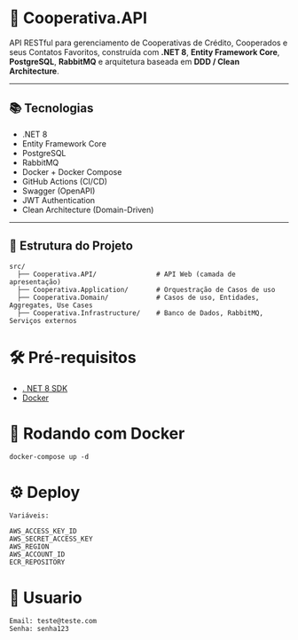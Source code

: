 # 🚀 Cooperativa.API

API RESTful para gerenciamento de Cooperativas de Crédito, Cooperados e seus Contatos Favoritos, construída com **.NET 8**, **Entity Framework Core**, **PostgreSQL**, **RabbitMQ** e arquitetura baseada em **DDD / Clean Architecture**.

---

## 📚 Tecnologias

- .NET 8
- Entity Framework Core
- PostgreSQL
- RabbitMQ
- Docker + Docker Compose
- GitHub Actions (CI/CD)
- Swagger (OpenAPI)
- JWT Authentication
- Clean Architecture (Domain-Driven)

---

## 📂 Estrutura do Projeto

```plaintext
src/
  ├── Cooperativa.API/               # API Web (camada de apresentação)
  ├── Cooperativa.Application/       # Orquestração de Casos de uso
  ├── Cooperativa.Domain/            # Casos de uso, Entidades, Aggregates, Use Cases
  ├── Cooperativa.Infrastructure/    # Banco de Dados, RabbitMQ, Serviços externos
```

# 🛠️ Pré-requisitos
- [. NET 8 SDK](https://dotnet.microsoft.com/pt-br/download/dotnet/8.0)
- [Docker](https://www.docker.com/get-started/)

# 🐳 Rodando com Docker
    docker-compose up -d

# ⚙️ Deploy

    Variáveis:
    
    AWS_ACCESS_KEY_ID
    AWS_SECRET_ACCESS_KEY
    AWS_REGION
    AWS_ACCOUNT_ID
    ECR_REPOSITORY

# 👥 Usuario 

    Email: teste@teste.com
    Senha: senha123





